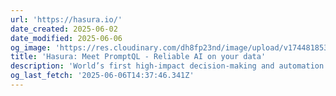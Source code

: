 ```yaml
---
url: 'https://hasura.io/'
date_created: 2025-06-02
date_modified: 2025-06-06
og_image: 'https://res.cloudinary.com/dh8fp23nd/image/upload/v1744818533/v4-homepage/hasura-og_v3twqt.png'
title: 'Hasura: Meet PromptQL - Reliable AI on your data'
description: 'World’s first high-impact decision-making and automation with AI.'
og_last_fetch: '2025-06-06T14:37:46.341Z'
---
```


